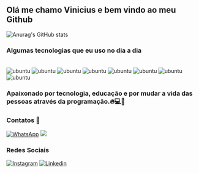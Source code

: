 ## Olá  me  chamo Vinicius e bem vindo ao meu Github

![Anurag's GitHub stats](https://github-readme-stats.vercel.app/api?username=ViniAguiar1&show_icons=true&theme=radical)

### Algumas tecnologias que eu uso no dia a dia

<div style="display: inline_block"><br/>
  <img align="center" alt="ubuntu" src="https://img.shields.io/badge/Ubuntu-E95420?style=for-the-badge&logo=ubuntu&logoColor=white" />
  <img align="center" alt="ubuntu" src="https://img.shields.io/badge/Windows-0078D6?style=for-the-badge&logo=windows&logoColor=white" />
  <img align="center" alt="ubuntu" src="https://img.shields.io/badge/Python-14354C?style=for-the-badge&logo=python&logoColor=white" />
  <img align="center" alt="ubuntu" src="https://img.shields.io/badge/MySQL-00000F?style=for-the-badge&logo=mysql&logoColor=white" />
  <img align="center" alt="ubuntu" src="https://img.shields.io/badge/Powershell-2CA5E0?style=for-the-badge&logo=powershell&logoColor=white" />
  <img align="center" alt="ubuntu" src="https://img.shields.io/badge/Visual_Studio_Code-0078D4?style=for-the-badge&logo=visual%20studio%20code&logoColor=white" />
  <img align="center" alt="ubuntu" src="https://img.shields.io/badge/GIT-E44C30?style=for-the-badge&logo=git&logoColor=white" />
  <img align="center" alt="ubuntu" src="https://img.shields.io/badge/JavaScript-F7DF1E?style=for-the-badge&logo=javascript&logoColor=white" />
</div>

### Apaixonado por tecnologia, educação e por mudar a vida das pessoas através da programação.🔥💻🔋

### Contatos 📱

[![WhatsApp](https://img.shields.io/badge/WhatsApp-25D366?style=for-the-badge&logo=whatsapp&logoColor=white)](https://wa.me/+5511960625600)
[![](https://img.shields.io/badge/Gmail-D14836?style=for-the-badge&logo=gmail&logoColor=white)](vinicius.aguiar1@icloud.co)

###  Redes Sociais

[![Instagram](https://img.shields.io/badge/Instagram-E4405F?style=for-the-badge&logo=instagram&logoColor=white)](https://www.instagram.com/viniaguiar.a/)
[![Linkedin](https://img.shields.io/badge/LinkedIn-0077B5?style=for-the-badge&logo=linkedin&logoColor=white)](https://www.linkedin.com/in/viniciusaguiar-araujo/)



